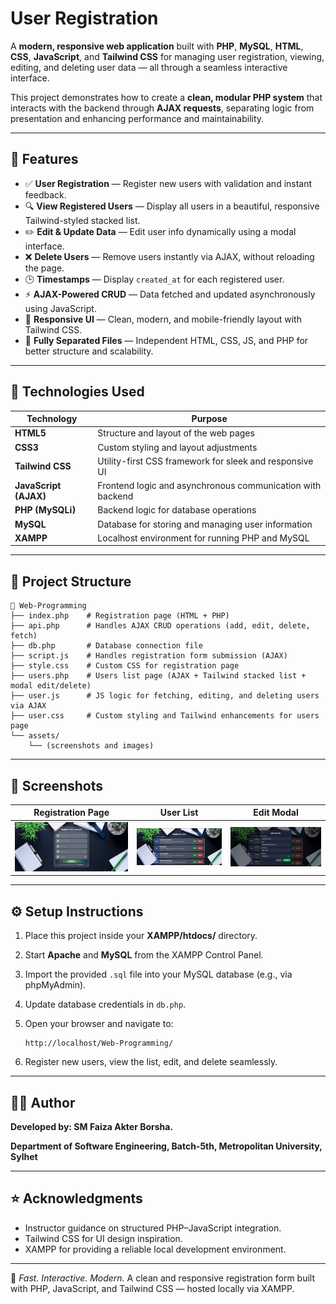 # User Registration 

A **modern, responsive web application** built with **PHP**, **MySQL**, **HTML**, **CSS**, **JavaScript**, and **Tailwind CSS** for managing user registration, viewing, editing, and deleting user data — all through a seamless interactive interface.

This project demonstrates how to create a **clean, modular PHP system** that interacts with the backend through **AJAX requests**, separating logic from presentation and enhancing performance and maintainability.

---

## 🚀 Features

* ✅ **User Registration** — Register new users with validation and instant feedback.
* 🔍 **View Registered Users** — Display all users in a beautiful, responsive Tailwind-styled stacked list.
* ✏️ **Edit & Update Data** — Edit user info dynamically using a modal interface.
* ❌ **Delete Users** — Remove users instantly via AJAX, without reloading the page.
* 🕒 **Timestamps** — Display `created_at` for each registered user.
* ⚡ **AJAX-Powered CRUD** — Data fetched and updated asynchronously using JavaScript.
* 🎨 **Responsive UI** — Clean, modern, and mobile-friendly layout with Tailwind CSS.
* 🔗 **Fully Separated Files** — Independent HTML, CSS, JS, and PHP for better structure and scalability.

---

## 🧠 Technologies Used

| Technology            | Purpose                                                    |
| --------------------- | ---------------------------------------------------------- |
| **HTML5**             | Structure and layout of the web pages                      |
| **CSS3**              | Custom styling and layout adjustments                      |
| **Tailwind CSS**      | Utility-first CSS framework for sleek and responsive UI    |
| **JavaScript (AJAX)** | Frontend logic and asynchronous communication with backend |
| **PHP (MySQLi)**      | Backend logic for database operations                      |
| **MySQL**             | Database for storing and managing user information         |
| **XAMPP**             | Localhost environment for running PHP and MySQL            |

---

## 📂 Project Structure

```
📁 Web-Programming
├── index.php    # Registration page (HTML + PHP)
├── api.php      # Handles AJAX CRUD operations (add, edit, delete, fetch) 
├── db.php       # Database connection file   
├── script.js    # Handles registration form submission (AJAX)
├── style.css    # Custom CSS for registration page
├── users.php    # Users list page (AJAX + Tailwind stacked list + modal edit/delete)               
├── user.js      # JS logic for fetching, editing, and deleting users via AJAX
├── user.css     # Custom styling and Tailwind enhancements for users page                      
└── assets/
    └── (screenshots and images)
```

---

## 📸 Screenshots

| Registration Page                            | User List                            | Edit Modal                            |
| -------------------------------------------- | ------------------------------------ | ------------------------------------- |
| ![Registration Page](assets/registration_page.png) | ![User List](assets/user_page.png) | ![Edit Modal](assets/edit_modal.png) |

---

## ⚙️ Setup Instructions

1. Place this project inside your **XAMPP/htdocs/** directory.

2. Start **Apache** and **MySQL** from the XAMPP Control Panel.

3. Import the provided `.sql` file into your MySQL database (e.g., via phpMyAdmin).

4. Update database credentials in `db.php`.

5. Open your browser and navigate to:

   ```
   http://localhost/Web-Programming/
   ```

6. Register new users, view the list, edit, and delete seamlessly.


---

## 👨‍💻 Author

**Developed by: SM Faiza Akter Borsha.**

**Department of Software Engineering, Batch-5th, Metropolitan University, Sylhet**

---

## ⭐ Acknowledgments

* Instructor guidance on structured PHP–JavaScript integration.
* Tailwind CSS for UI design inspiration.
* XAMPP for providing a reliable local development environment.

---

🩵 *Fast. Interactive. Modern.*
A clean and responsive registration form built with PHP, JavaScript, and Tailwind CSS — hosted locally via XAMPP.
